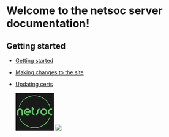 Welcome to the netsoc server documentation!
=======

Getting started
----------

  * [Getting started](getting-started.md)
  * [Making changes to the site](change-site.md)
  * [Updating certs](update-certs.md)

    ![](netsoc_logo_100.png)
  ![](http://placekitten.com/g/250/250)
